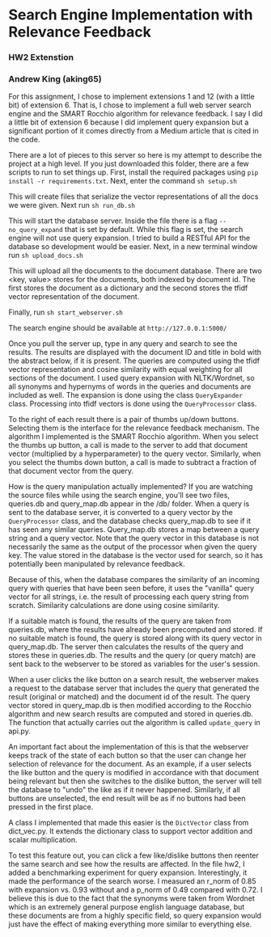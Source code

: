 
# Search Engine Implementation with Relevance Feedback
### HW2 Extenstion
### Andrew King (aking65)

For this assignment, I chose to implement extensions 1 and 12 (with a little bit)
of extension 6. That is, I chose to implement a full web server search engine
and the SMART Rocchio algorithm for relevance feedback. I say I did a little
bit of extension 6 because I did implement query expansion but a significant 
portion of it comes directly from a Medium article that is cited in the code.

There are a lot of pieces to this server so here is my attempt to describe
the project at a high level. If you just downloaded this folder, there are a few
scripts to run to set things up. First, install the required packages using `pip install -r requirements.txt`. 
Next, enter the command `sh setup.sh`

This will create files that serialize the vector representations of all the docs we were given.
Next run `sh run_db.sh`

This will start the database server. Inside the file there is a flag `--no_query_expand` 
that is set by default. While this flag is set, the search engine will not use
query expansion. I tried to build a RESTful API for the
database so development would be easier. Next, in a new terminal window
run `sh upload_docs.sh`

This will upload all the documents to the document database. There are two 
<key, value> stores for the documents, both indexed by document id. 
The first stores the document as a dictionary and the second stores the 
tfidf vector representation of the document.

Finally, run `sh start_webserver.sh`

The search engine should be available at `http://127.0.0.1:5000/`

Once you pull the server up, type in any query and search to see the results.
The results are displayed with the document ID and title in bold with the abstract
below, if it is present. The queries are computed using the tfidf vector
representation and cosine similarity with equal weighting for all sections of
the document. I used query expansion with NLTK/Wordnet, so all synonyms and
hypernyms of words in the queries and documents are included as well. The expansion
is done using the class `QueryExpander` class. Processing into tfidf vectors
is done using the `QueryProcessor` class.

To the right of each result there is a pair
of thumbs up/down buttons. Selecting them is the interface for the relevance
feedback mechanism. The algorithm I implemented is the SMART Rocchio algorithm.
When you select the thumbs up button, a call is made to the server to 
add that document vector (multiplied by a hyperparameter) to the query vector.
Similarly, when you select the thumbs down button, a call is made to subtract
a fraction of that document vector from the query.

How is the query manipulation actually implemented? If you are watching the source
files while using the search engine, you'll see two files, queries.db and query_map.db
appear in the /db/ folder. When a query is sent to the database server, it is
converted to a query vector by the `QueryProcessor` class, and the database checks
query_map.db to see if it has seen any similar queries. Query_map.db stores 
a map between a query string and a query vector. Note that the query vector in this
database is not necessarily the same as the output of the processor when given 
the query key. The value stored in the database is the vector used for search, so it has
potentially been manipulated by relevance feedback.

Because of this, when the database compares the similarity of an incoming query with queries that
have been seen before, it uses the "vanilla" query vector for all strings, i.e.
the result of processing each query string from scratch. Similarity calculations
are done using cosine similarity.

If a suitable match is found, the results of the query are taken from queries.db, where the
results have already been precomputed and stored. If no suitable match is found, 
the query is stored along with its query vector in query_map.db. The server then calculates
the results of the query and stores these in queries.db. The results and the query (or query
match) are sent back to the webserver to be stored as variables for the user's session.

When a user clicks the like button on a search result, the webserver makes a request to 
the database server that includes the query that generated the result (original or matched) and
the document id of the result. The query vector stored in query_map.db is then 
modified according to the Rocchio algorithm and new search results are computed and stored
in queries.db. The function that actually carries out the algorithm is called `update_query`
in api.py.

An important fact about the implementation of this is that the webserver keeps track
of the state of each button so that the user can change her selection 
of relevance for the document. As an example, if a user selects the like button
and the query is modified in accordance with that document being relevant but then she
switches to the dislike button, the server will tell the database to "undo" the like 
as if it never happened. Similarly, if all buttons are unselected, the end result will
be as if no buttons had been pressed in the first place.

A class I implemented that made this easier is the `DictVector` class from dict_vec.py. It
extends the dictionary class to support vector addition and scalar multiplication.

To test this feature out, you can click a few like/dislike buttons then reenter
the same search and see how the results are affected. In the file hw2, I added 
a benchmarking experiment for query expansion. Interestingly, it made the performance
of the search worse. I measured an r_norm of 0.85 with expansion vs. 0.93 without and a p_norm
of 0.49 compared with 0.72. I believe this is due to the fact that the synonyms
were taken from Wordnet which is an extremely general purpose english language 
database, but these documents are from a highly specific field, so query expansion would 
just have the effect of making everything more similar to everything else.
